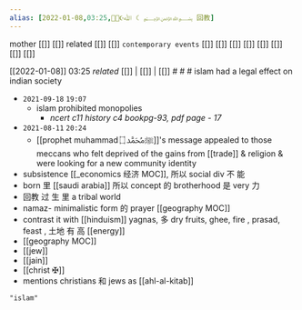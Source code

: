 ```yaml
---
alias: [2022-01-08,03:25,🕋🕌☪ﷲ ☾ ﷽ 回教]
---
```

 mother [[]] [[]]
 related [[]] [[]]
 `contemporary events` [[]] [[]] [[]] [[]] [[]] [[]] [[]] [[]]

[[2022-01-08]] 03:25 _related_ [[]] | [[]] | [[]] # # #
islam had a legal effect on indian society
- `2021-09-18`  `19:07`
	- islam prohibited monopolies
		- *ncert c11 history c4 bookpg-93, pdf page - 17*
- `2021-08-11`  `20:24`
	- [[prophet muhammad ﷺﷴ ۝]]'s message appealed to those meccans who felt deprived of the gains from [[trade]] & religion & were looking for a new community identity
- subsistence [[_economics 经济 MOC]], 所以  social div 不 能 
- born 里 [[saudi arabia]] 所以  concept 的 brotherhood 是 very 力 
- 回教  过 生 里 a tribal world
- namaz- minimalistic form 的 prayer [[geography MOC]]
- contrast it with [[hinduism]] yagnas, 多 dry fruits, ghee, fire , prasad, feast ,  土地  有 高  [[energy]]
- [[geography MOC]]
- [[jew]]
- [[jain]]
- [[christ ✠]]
- mentions christians 和 jews as [[ahl-al-kitab]]

```query 2022-01-08 03:25
"islam"
```
